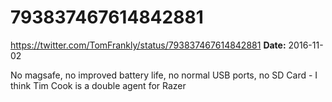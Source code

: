 # 793837467614842881
https://twitter.com/TomFrankly/status/793837467614842881
**Date:** 2016-11-02

No magsafe, no improved battery life, no normal USB ports, no SD Card - I think Tim Cook is a double agent for Razer

